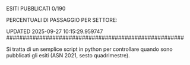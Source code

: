 ESITI PUBBLICATI 0/190 

PERCENTUALI DI PASSAGGIO PER SETTORE:

UPDATED 2025-09-27 10:15:29.959747
###################################################### 

Si tratta di un semplice script in python per controllare quando sono pubblicati gli esiti (ASN 2021, sesto quadrimestre).

